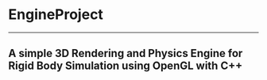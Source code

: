 # EngineProject<Name Pending>
----------

## A simple 3D Rendering and Physics Engine for Rigid Body Simulation using OpenGL with C++
